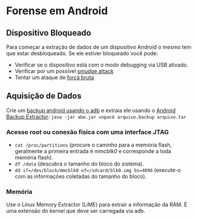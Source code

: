 # Forense em Android

## Dispositivo Bloqueado

Para começar a extração de dados de um dispositivo Android o mesmo tem que estar desbloqueado. Se ele estiver bloqueado você pode:

* Verificar se o dispositivo está com o modo debugging via USB ativado.
* Verificar por um possível [smudge attack](https://www.usenix.org/legacy/event/woot10/tech/full_papers/Aviv.pdf)
* Tentar um ataque de [força bruta](https://www.cultofmac.com/316532/this-brute-force-device-can-crack-any-iphones-pin-code/)

## Aquisição de Dados

Crie um [backup android usando o adb](mobile-apps-pentesting/android-app-pentesting/adb-commands.md#backup) e extraia ele usando o [Android Backup Extractor](https://sourceforge.net/projects/adbextractor/): `java -jar abe.jar unpack arquivo.backup arquivo.tar`

### Acesso root ou conexão física com uma interface JTAG

* `cat /proc/partitions` \(procure o caminho para a memória flash, geralmente a primeira entrada é _mmcblk0_ e corresponde a toda memória flash\).
* `df /data` \(descubra o tamanho do bloco do sistema\).
* `dd if=/dev/block/mmcblk0 of=/sdcard/blk0.img bs=4096` \(execute-o com as informações coletadas do tamanho do bloco\).

### Memória

Use o Linux Memory Extractor \(LiME\) para extrair a informação da RAM. É uma extensão do kernel que deve ser carregada via adb.